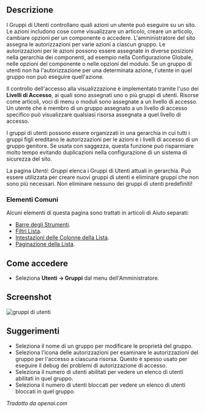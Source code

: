 <!-- Filename: Help4.x:Users:_Groups / Display title: Utenti: Gruppi -->

## Descrizione

I Gruppi di Utenti controllano quali azioni un utente può eseguire su un sito. Le azioni includono cose come visualizzare un articolo, creare un articolo, cambiare opzioni per un componente o accedere. L'amministratore del sito assegna le autorizzazioni per varie azioni a ciascun gruppo. Le autorizzazioni per le azioni possono essere assegnate in diverse posizioni nella gerarchia dei componenti, ad esempio nella Configurazione Globale, nelle opzioni del componente o nelle opzioni del modulo. Se un gruppo di utenti non ha l'autorizzazione per una determinata azione, l'utente in quel gruppo non può eseguire quell'azione.

Il controllo dell'accesso alla visualizzazione è implementato tramite l'uso dei **Livelli di Accesso**, ai quali sono assegnati uno o più gruppi di utenti. Risorse come articoli, voci di menu o moduli sono assegnate a un livello di accesso. Un utente che è membro di un gruppo assegnato a un livello di accesso specifico può visualizzare qualsiasi risorsa assegnata a quel livello di accesso.

I gruppi di utenti possono essere organizzati in una gerarchia in cui tutti i gruppi figli ereditano le autorizzazioni per le azioni e i livelli di accesso di un gruppo genitore. Se usata con saggezza, questa funzione può risparmiare molto tempo evitando duplicazioni nella configurazione di un sistema di sicurezza del sito.

La pagina *Utenti: Gruppi* elenca i Gruppi di Utenti attuali in gerarchia. Può essere utilizzata per creare nuovi gruppi di utenti e eliminare gruppi che non sono più necessari. Non eliminare nessuno dei gruppi di utenti predefiniti!

### Elementi Comuni

Alcuni elementi di questa pagina sono trattati in articoli di Aiuto separati:

* [Barre degli Strumenti](jdocmanual?article=help/common-elements/toolbars).
* [Filtri Lista](jdocmanual?article=help/common-elements/list-filters).
* [Intestazioni delle Colonne della Lista](jdocmanual?article=help/common-elements/list-column-headers).
* [Paginazione della Lista](jdocmanual?article=help/common-elements/list-pagination).

## Come accedere

- Seleziona **Utenti → Gruppi** dal menu dell'Amministratore.

## Screenshot

![gruppi di utenti](../../../it/images/users/users-groups-list.png)

## Suggerimenti

- Seleziona il nome di un gruppo per modificare le proprietà del gruppo.
- Seleziona l'icona delle autorizzazioni per esaminare le autorizzazioni del gruppo per l'accesso a ciascuna risorsa. Questo è spesso usato per eseguire il debug dei problemi di autorizzazione di accesso.
- Seleziona il numero di utenti abilitati per vedere un elenco di utenti abilitati in quel gruppo.
- Seleziona il numero di utenti bloccati per vedere un elenco di utenti bloccati in quel gruppo.

*Tradotto da openai.com*

